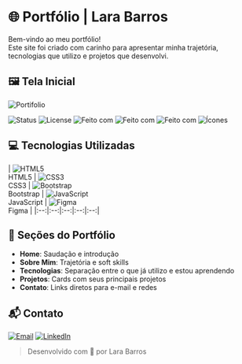 # 🌐 Portfólio | Lara Barros

Bem-vindo ao meu portfólio!  
Este site foi criado com carinho para apresentar minha trajetória, tecnologias que utilizo e projetos que desenvolvi.

## 🖼️ Tela Inicial

![Portifolio](https://github.com/user-attachments/assets/a7b3a83e-e954-4aaf-a54d-e352eb87d069)

![Status](https://img.shields.io/badge/Status-Em%20desenvolvimento-yellow)
![License](https://img.shields.io/badge/Licença-MIT-blue)
![Feito com](https://img.shields.io/badge/Feito%20com-Bootstrap-7952B3?logo=bootstrap&logoColor=white)
![Feito com](https://img.shields.io/badge/HTML5-E34F26?logo=html5&logoColor=white)
![Feito com](https://img.shields.io/badge/CSS3-1572B6?logo=css3&logoColor=white)
![Ícones](https://img.shields.io/badge/Ícones-Devicon-informational?logo=devicon)

## 💻 Tecnologias Utilizadas

| ![HTML5](https://cdn.jsdelivr.net/gh/devicons/devicon/icons/html5/html5-original.svg)  
HTML5 | ![CSS3](https://cdn.jsdelivr.net/gh/devicons/devicon/icons/css3/css3-original.svg)  
CSS3 | ![Bootstrap](https://cdn.jsdelivr.net/gh/devicons/devicon/icons/bootstrap/bootstrap-original.svg)  
Bootstrap | ![JavaScript](https://cdn.jsdelivr.net/gh/devicons/devicon/icons/javascript/javascript-original.svg)  
JavaScript | ![Figma](https://cdn.jsdelivr.net/gh/devicons/devicon/icons/figma/figma-original.svg)  
Figma |
|:--:|:--:|:--:|:--:|:--:|

## 🧩 Seções do Portfólio

- **Home**: Saudação e introdução
- **Sobre Mim**: Trajetória e soft skills
- **Tecnologias**: Separação entre o que já utilizo e estou aprendendo
- **Projetos**: Cards com seus principais projetos
- **Contato**: Links diretos para e-mail e redes

## 📬 Contato

[![Email](https://img.shields.io/badge/Email-laragabryella7@gmail.com-D14836?style=for-the-badge&logo=gmail&logoColor=white)](mailto:laragabryella7@gmail.com)  [![LinkedIn](https://img.shields.io/badge/LinkedIn-dev--lara--barros-0077B5?style=for-the-badge&logo=linkedin&logoColor=white)](https://www.linkedin.com/in/dev-lara-barros/)

> Desenvolvido com 💙 por Lara Barros

